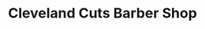 ---
title: "Cleveland Cuts Barber Shop"
url: /garner/cleveland-cuts-barber-shop/
shop: hairdresser
---